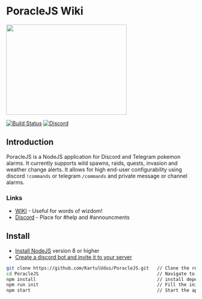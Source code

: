 # PoracleJS Wiki

<img src="https://raw.githubusercontent.com/KartulUdus/poracleWiki/master/assets/starchy.svg" width="320" height="240">

[![Build Status](https://travis-ci.org/KartulUdus/PoracleJS.svg?branch=master)](https://travis-ci.org/KartulUdus/PoracleJS) [![Discord](https://discordapp.com/api/guilds/358180805031493634/widget.png?style=shield)](https://discord.gg/AathPCp)

## Introduction

PoracleJS is a NodeJS application for Discord and Telegram pokemon alarms. It currently supports wild spawns, raids, quests, invasion and weather change alerts.
It allows for high end-user configurability using discord `!commands` or telegram `/commands` and private message or channel alarms.  

### Links

- [WIKI](https://wiki.poracle.world/) - Useful for words of wizdom!  
- [Discord](https://discord.gg/AathPCp) - Place for #help and #announcments  

## Install

- [Install NodeJS](https://nodejs.org/en/) version 8 or higher
- [Create a discord bot and invite it to your server](https://wiki.poracle.world/createBot)


```bash
git clone https://github.com/KartulUdus/PoracleJS.git   // Clone the repository
cd PoracleJS                                            // Navigate to the root of the project
npm install                                             // install dependencies
npm run init                                            // Fill the initial config with a discord or telegram token
npm start                                               // Start the application

```
